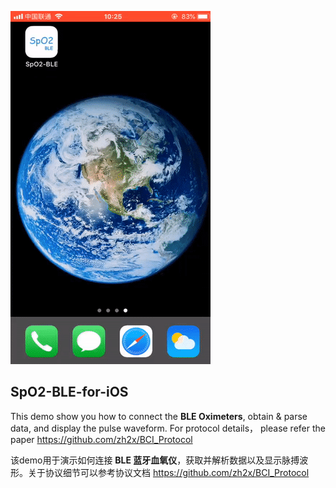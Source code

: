 ![demo](demo.gif)

## SpO2-BLE-for-iOS

This demo show you how to connect the **BLE Oximeters**, obtain & parse data, and display the pulse waveform. For protocol details， please refer  the paper <https://github.com/zh2x/BCI_Protocol>

该demo用于演示如何连接 **BLE 蓝牙血氧仪**，获取并解析数据以及显示脉搏波形。关于协议细节可以参考协议文档 <https://github.com/zh2x/BCI_Protocol>

